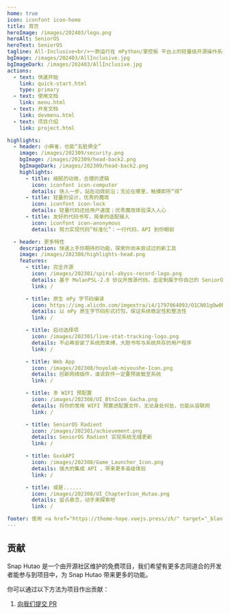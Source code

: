 ```yaml
---
home: true
icon: iconfont icon-home
title: 首页
heroImage: /images/202403/logo.png
heroAlt: SeniorOS
heroText: SeniorOS
tagline: All-Inclusive<br/>一款运行在 mPython/掌控板 平台上的轻量级开源操作系统 （原 Flag OS）
bgImage: /images/202403/AllInclusive.jpg
bgImageDark: /images/202403/AllInclusive.jpg
actions:
  - text: 快速开始
    link: quick-start.html
    type: primary
  - text: 使用文档
    link: menu.html
  - text: 开发文档
    link: devmenu.html
  - text: 项目介绍
    link: project.html

highlights:
  - header: 小麻雀，也能“五脏俱全”
    image: /images/202309/security.png
    bgImage: /images/202309/head-back2.png
    bgImageDark: /images/202309/head-back2.png
    highlights:
      - title: 细腻的动效，合理的逻辑
        icon: iconfont icon-computer
        details: 快人一步，站在动效前沿；无论在哪里，触摸即所“得”
      - title: 轻量的设计，优秀的魔改
        icon: iconfont icon-lock
        details: 轻量代码还给用户速度；优秀魔改体验深入人心
      - title: 友好的代码书写，简单的适配接入
        icon: iconfont icon-anonymous
        details: 努力实现代码“标准化”：一行代码，API 到你眼前

  - header: 更多特性
    description: 快速上手你期待的功能，探索你尚未尝试过的新工具
    image: /images/202308/highlights-head.png
    features:
      - title: 完全开源
        icon: /images/202301/spiral-abyss-record-logo.png
        details: 基于 MulanPSL-2.0 协议开放源代码，去定制属于你自己的 SeniorOS
        link: /

      - title: 原生 mPy 字节码编译
        icon: https://img.alicdn.com/imgextra/i4/1797064093/O1CN01gOw0Nk1g6e0yjfAlD_!!1797064093.png_.webp
        details: 以 mPy 原生字节码形式打包，保证系统稳定性和整洁性
        link: /

      - title: 启动选择项
        icon: /images/202301/live-stat-tracking-logo.png
        details: 不必再安装了系统而束缚，大胆书写与系统共存的用户程序
        link: /

      - title: Web App
        icon: /images/202308/hoyolab-miyoushe-Icon.png
        details: 创新网络插件，谁说软件一定要预装载至系统
        link: /

      - title: 多 WIFI 预配置
        icon: /images/202308/UI_BtnIcon_Gacha.png
        details: 将你的常用 WIFI 预置进配置文件，无论身处何处，也能从容联网
        link: /

      - title: SeniorOS Radient
        icon: /images/202301/achievement.png
        details: SeniorOS Radient 实现系统无缝更新
        link: /

      - title: GxxkAPI
        icon: /images/202308/Game_Launcher_Icon.png
        details: 强大的集成 API ，带来更多高级体验
        link: /

      - title: 或是......
        icon: /images/202308/UI_ChapterIcon_Hutao.png
        details: 留点悬念，动手来探索吧
        link: /

footer: 使用 <a href="https://theme-hope.vuejs.press/zh/" target="_blank">VuePress Theme Hope</a> 主题构建 | SeniorOS - All-Inclusive
---
```


## 贡献

Snap Hutao 是一个由开源社区维护的免费项目，我们希望有更多志同道合的开发者能参与到项目中，为 Snap Hutao 带来更多的功能。

你可以通过以下方法为项目作出贡献：

1. [向我们提交 PR](https://gitee.com/can1425/mPython-SeniorOS/pulls)
